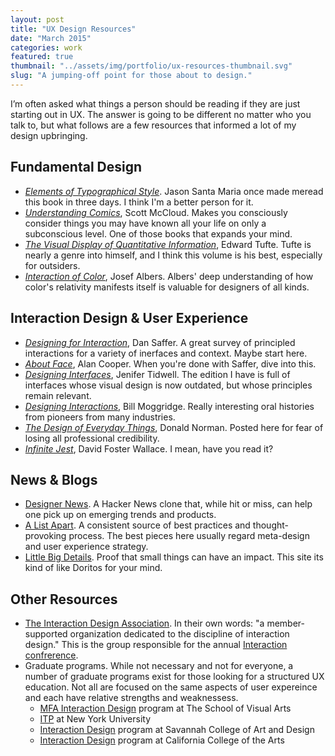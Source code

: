 ```yaml
---
layout: post
title: "UX Design Resources"
date: "March 2015"
categories: work
featured: true
thumbnail: "../assets/img/portfolio/ux-resources-thumbnail.svg"
slug: "A jumping-off point for those about to design."
---
```


I’m often asked what things a person should be reading if they are just starting out in UX. The answer is going to be different no matter who you talk to, but what follows are a few resources that informed a lot of my design upbringing.

## Fundamental Design

- *[Elements of Typographical Style](http://amzn.com/0881791326)*. Jason Santa Maria once made meread this book in three days. I think I'm a better person for it.
- *[Understanding Comics](http://amzn.com/006097625X)*, Scott McCloud. Makes you consciously consider things you may have known all your life on only a subconscious level. One of those books that expands your mind.
- *[The Visual Display of Quantitative Information](http://amzn.com/0961392142)*, Edward Tufte. Tufte is nearly a genre into himself, and I think this volume is his best, especially for outsiders.
- *[Interaction of Color](http://amzn.com/0300179359)*, Josef Albers. Albers' deep understanding of how color's relativity manifests itself is valuable for designers of all kinds.

## Interaction Design & User Experience

- *[Designing for Interaction](http://amzn.com/0321643399)*, Dan Saffer. A great survey of principled interactions for a variety of inerfaces and context. Maybe start here.
- *[About Face](http://amzn.com/1118766571)*, Alan Cooper. When you're done with Saffer, dive into this.
- *[Designing Interfaces](http://amzn.com/0596008031)*, Jenifer Tidwell. The edition I have is full of interfaces whose visual design is now outdated, but whose principles remain relevant.
- *[Designing Interactions](http://amzn.com/0262134748)*, Bill Moggridge. Really interesting oral histories from pioneers from many industries.
- *[The Design of Everyday Things]()*, Donald Norman. Posted here for fear of losing all professional credibility.
- *[Infinite Jest](http://33.media.tumblr.com/tumblr_loeqm22IxF1qmlqceo1_250.gif)*, David Foster Wallace. I mean, have you read it?

## News & Blogs

- [Designer News](https://news.layervault.com). A Hacker News clone that, while hit or miss, can help one pick up on emerging trends and products.
- [A List Apart](http://alistapart.com). A consistent source of best practices and thought-provoking process. The best pieces here usually regard meta-design  and user experience strategy.
- [Little Big Details](http://littlebigdetails.com). Proof that small things can have an impact. This site its kind of like Doritos for your mind.

## Other Resources

- [The Interaction Design Association](http://ixda.org). In their own words: "a member-supported organization dedicated to the discipline of interaction design." This is the group responsible for the annual [Interaction confrerence](http://ixda.org/page/interaction).
- Graduate programs. While not necessary and not for everyone, a number of graduate programs exist for those looking for a structured UX education. Not all are focused on the same aspects of user expereince and each have relative strengths and weaknessess.
  - [MFA Interaction Design](http://interactiondesign.sva.edu) program at The School of Visual Arts
  - [ITP](http://itp.nyu.edu/itp/) at New York University
  - [Interaction Design](http://www.iact.in) program at Savannah College of Art and Design
  - [Interaction Design](https://www.cca.edu/academics/interaction-design) program at California College of the Arts
  
